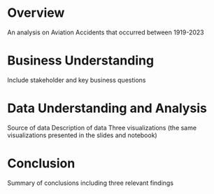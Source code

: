 # Overview
An analysis on Aviation Accidents that occurred between 1919-2023
# Business Understanding
Include stakeholder and key business questions
# Data Understanding and Analysis
Source of data
Description of data
Three visualizations (the same visualizations presented in the slides and notebook)
# Conclusion
Summary of conclusions including three relevant findings